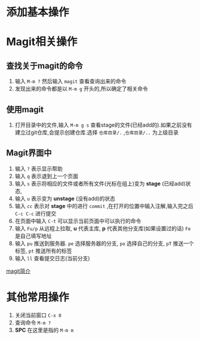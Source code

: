 # 添加基本操作

# Magit相关操作

## 查找关于magit的命令

1. 输入 `M-m ?` 然后输入 `magit` 查看查询出来的命令
2. 发现出来的命令都是以 `M-m g` 开头的,所以确定了相关命令

## 使用magit

1. 打开目录中的文件,输入 `M-m g s` 查看stage的文件(已经add的).如果之前没有建立过git仓库,会提示创建仓库.选择 `仓库目录/.` ,`仓库目录/..` 为上级目录

## Magit界面中

1. 输入 `?` 表示显示帮助
2. 输入 `q` 表示退到上一个页面
3. 输入 `s` 表示将相应的文件或者所有文件(光标在组上)变为 **stage** (已经add)状态,
4. 输入 `u` 表示变为 **unstage** (没有add)的状态
5. 输入 `cc` 表示对 **stage** 中的进行 `commit` ,在打开的位置中输入注解,输入完之后 `C-c C-c` 进行提交
6. 在页面中输入 `C-t` 可以显示当前页面中可以执行的命令
7. 输入 `Fu/p` 从远程上拉取, **u** 代表主库, **p** 代表其他分支库(如果设置过的话) `Fe` 是自己填写地址
8. 输入 `pu` 推送到服务器. `pe` 选择服务器的分支, `po` 选择自己的分支, `pT` 推送一个标签, `pt` 推送所有的标签
9. 输入 `ll` 查看提交日志(当前分支)

[magit简介](http://jixiuf.github.io/blog/000100-emacs-magit.html)

# 其他常用操作

1. 关闭当前窗口 `C-x 0`
2. 查询命令 `M-m ?`
3. **SPC** 在这里是指的 `M-m m`